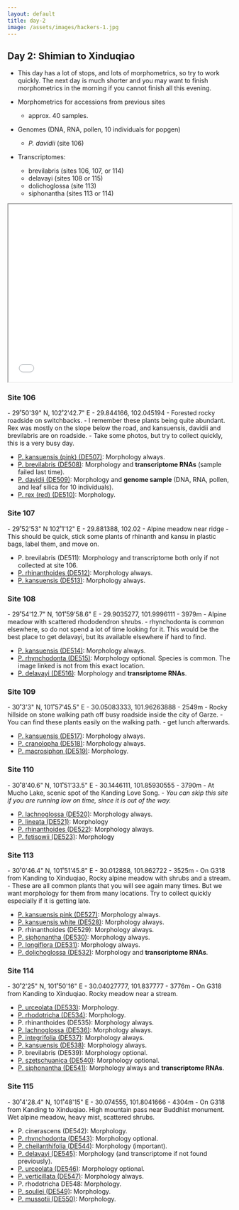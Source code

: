 ```yaml
---
layout: default
title: day-2
image: /assets/images/hackers-1.jpg
---
```



## Day 2: Shimian to Xinduqiao
- This day has a lot of stops, and lots of morphometrics, 
so try to work quickly. The next day is much shorter and you may want to 
finish morphometrics in the morning if you cannot finish all this evening. 


- Morphometrics for accessions from previous sites
	- approx. 40 samples.
- Genomes (DNA, RNA, pollen, 10 individuals for popgen)
	- <i>P. davidii</i> (site 106)


- Transcriptomes: 
	- brevilabris (sites 106, 107, or 114)
	- delavayi (sites 108 or 115)
	- dolichoglossa (site 113)
	- siphonantha (sites 113 or 114)


 <iframe src="/assets/maps/day2.html" height='400px' width="100%" title="Iframe Example"></iframe> 


<h3 class="mt-5"> Site 106 </h3>
- 29˚50'39" N, 102˚2'42.7" E
- 29.844166, 102.045194
- Forested rocky roadside on switchbacks.
- I remember these plants being quite abundant. Rex was mostly on the slope
below the road, and kansuensis, davidii and brevilabris are on roadside.
- Take some photos, but try to collect quickly, this is a very busy day.

- [P. kansuensis (pink) (DE507)](../assets/flowers/DE507-kansuensis-pink.jpg): Morphology always.
- [P. brevilabris (DE508)](../assets/flowers/DE508-brevilabris.jpg): Morphology and <b>transcriptome RNAs</b> (sample failed last time). 
- [P. davidii (DE509)](../assets/flowers/DE509-davidii.jpg): Morphology and <b>genome sample</b> (DNA, RNA, pollen, and leaf silica for 10 individuals).
- [P. rex (red) (DE510)](../assets/flowers/DE510-rex-red.jpg): Morphology.




<h3 class="mt-5"> Site 107 </h3>
- 29˚52'53" N	102˚1'12" E
- 29.881388, 102.02
- Alpine meadow near ridge
- This should be quick, stick some plants of rhinanth and kansu in plastic
bags, label them, and move on.

- P. brevilabris (DE511): Morphology and transcriptome both only if not collected at site 106.
- [P. rhinanthoides (DE512)](../assets/flowers/DE512-rhinanthoides.jpg): Morphology always.
- [P. kansuensis (DE513)](../assets/flowers/DE513-kansuensis.jpg): Morphology always.


<h3 class="mt-5"> Site 108 </h3>
- 29˚54'12.7" N,	101˚59'58.6" E
- 29.9035277, 101.9996111
- 3979m
- Alpine meadow with scattered rhododendron shrubs.
- rhynchodonta is common elsewhere, so do not spend a lot of time looking
for it. This would be the best place to get delavayi, but its available elsewhere
if hard to find.

- [P. kansuensis (DE514)](../assets/flowers/DE514-kansuensis.jpg): Morphology always.
- [P. rhynchodonta (DE515)](../assets/flowers/DE543-rhynchodonta.jpg): Morphology optional. Species is common. The image linked is not from this exact location.
- [P. delavayi (DE516)](../assets/flowers/DE516-delavayi.jpg): Morphology and <b>transriptome RNAs</b>. 


<h3 class="mt-5"> Site 109 </h3>
- 30˚3'3" N,	101˚57'45.5" E
- 30.05083333, 101.96263888
- 2549m
- Rocky hillside on stone walking path off busy roadside inside the city of Garze.
- You can find these plants easily on the walking path.
- get lunch afterwards.

- [P. kansuensis (DE517)](../assets/flowers/DE517-kansuensis.jpg): Morphology always.
- [P. cranolopha (DE518)](../assets/flowers/DE518-cranolopha.jpg): Morphology always.
- [P. macrosiphon (DE519)](../assets/flowers/DE519-macrosiphon.jpg): Morphology.


<h3 class="mt-5"> Site 110 </h3>
- 30˚8'40.6" N,	101˚51'33.5" E
- 30.1446111, 101.85930555
- 3790m
- At Mucho Lake, scenic spot of the Kanding Love Song.
- <i>You can skip this site if you are running low on time, since it is out of the way.</i>

- [P. lachnoglossa (DE520)](../assets/flowers/DE520-lachnoglossa.jpg): Morphology always.
- [P. lineata (DE521)](../assets/flowers/DE521-lineata.jpg): Morphology
- [P. rhinanthoides (DE522)](../assets/flowers/DE522-rhinanthoides.jpg): Morphology always.
- [P. fetisowii (DE523)](../assets/flowers/DE523-fetisowii.jpg): Morphology


<h3 class="mt-5"> Site 113 </h3>
- 30˚0'46.4" N,	101˚51'45.8" E
- 30.012888, 101.862722
- 3525m
- On G318 from Kanding to Xinduqiao, Rocky alpine meadow with shrubs and a stream.
- These are all common plants that you will see again many times. But we want
morphology for them from many locations. Try to collect quickly especially
if it is getting late.

- [P. kansuensis pink (DE527)](../assets/flowers/DE527-kansuensis-pink.jpg): Morphology always. 
- [P. kansuensis white (DE528)](../assets/flowers/DE528-kansuensis-white.jpg): Morphology always.
- P. rhinanthoides (DE529): Morphology always.
- [P. siphonantha (DE530)](../assets/flowers/DE530-siphonantha.jpg): Morphology always.
- [P. longiflora (DE531)](../assets/flowers/DE531-longiflora.jpg): Morphology always.
- [P. dolichoglossa (DE532)](../assets/flowers/DE532-dolichoglossa.jpg): Morphology and 
<b>transcriptome RNAs</b>.


<h3 class="mt-5"> Site 114 </h3>
- 30˚2'25" N,	101˚50'16" E
- 30.04027777, 101.837777
- 3776m
- On G318 from Kanding to Xinduqiao. Rocky meadow near a stream.

- [P. urceolata (DE533)](../assets/flowers/DE533-urceolata.jpg): Morphology.
- [P. rhodotricha (DE534)](../assets/flowers/DE534-rhodotricha.jpg): Morphology.
- P. rhinanthoides (DE535): Morphology always.
- [P. lachnoglossa (DE536)](../assets/flowers/DE536-lachnoglossa.jpg): Morphology always.
- [P. integrifolia (DE537)](../assets/flowers/DE537-integrifolia.jpg): Morphology always.
- [P. kansuensis (DE538)](../assets/flowers/DE538-kansuensis.jpg): Morphology always.
- P. brevilabris (DE539): Morphology optional.
- [P. szetschuanica (DE540)](../assets/flowers/DE540-szetschuanica.jpg): Morphology optional.
- [P. siphonantha (DE541)](../assets/flowers/DE541-siphonantha.jpg): Morphology always and <b>transcriptome RNAs</b>.


<h3 class="mt-5"> Site 115 </h3>
- 30˚4'28.4" N,	101˚48'15" E	
- 30.074555, 101.8041666
- 4304m
- On G318 from Kanding to Xinduqiao. High mountain pass near Buddhist monument.	Wet alpine meadow, heavy mist, scattered shrubs.


- P. cinerascens (DE542): Morphology.
- [P. rhynchodonta (DE543)](../assets/flowers/DE543-rhynchodonta.jpg): Morphology optional.
- [P. cheilanthifolia (DE544)](../assets/flowers/DE544-cheilanthifolia.jpg): Morphology (important).
- [P. delavayi (DE545)](../assets/flowers/DE545-delavayi.jpg): Morphology (and transcriptome if not found previously).
- [P. urceolata (DE546)](../assets/flowers/DE546-urceolata.jpg): Morphology optional.
- [P. verticillata (DE547)](../assets/flowers/DE547-verticillata.jpg): Morphology always.
- P. rhodotricha DE548: Morphology.
- [P. souliei (DE549)](../assets/flowers/DE549-souliei.jpg): Morphology.
- [P. mussotii (DE550)](../assets/flowers/DE550-mussotii.jpg): Morphology.



